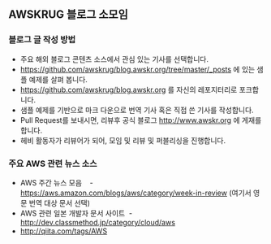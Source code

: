 ## AWSKRUG 블로그 소모임 

### 블로그 글 작성 방법
- 주요 해외 블로그 콘텐츠 소스에서 관심 있는 기사를 선택합니다.
- https://github.com/awskrug/blog.awskr.org/tree/master/_posts 에 있는 샘플 예제를 살펴 봅니다.
- https://github.com/awskrug/blog.awskr.org 를 자신의 레포지터리로 포크합니다.
- 샘플 예제를 기반으로 마크 다운으로 번역 기사 혹은 직접 쓴 기사를 작성합니다.
- Pull Request를 보내시면, 리뷰후 공식 블로그 http://www.awskr.org 에 게재를 합니다.
- 헤비 활동자가 리뷰어가 되어, 모임 및 리뷰 및 퍼블리싱을 진행합니다.

### 주요 AWS 관련 뉴스 소스
- AWS 주간 뉴스 모음
   - https://aws.amazon.com/blogs/aws/category/week-in-review (여기서 영문 번역 대상 문서 선택)
- AWS 관련 일본 개발자 문서 사이트
 - http://dev.classmethod.jp/category/cloud/aws
 - http://qiita.com/tags/AWS
